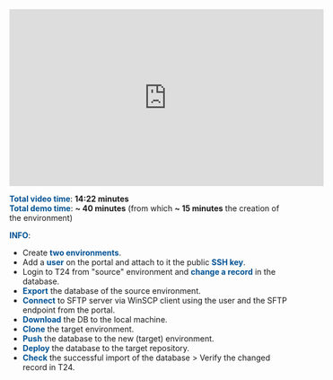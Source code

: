 <html>
 <body>
<iframe width="560" height="315" src="https://www.youtube.com/embed/dMhPUxJIRF4" frameborder="0" allow="accelerometer; autoplay; encrypted-media; gyroscope; picture-in-picture" allowfullscreen></iframe>
 </body>
</html>

<br>

<span style="color:#005294">**Total video time**</span>: **14:22 minutes**
<br>
<span style="color:#005294">**Total demo time**</span>: **~ 40 minutes** (from which **~ 15 minutes** the creation of the environment)

<span style="color:#005294">**INFO**</span>:
<br>
 - Create <span style="color:#005294">**two environments**</span>.
 - Add a <span style="color:#005294">**user**</span> on the portal and attach to it the public <span style="color:#005294">**SSH key**</span>.
 - Login to T24 from "source" environment and <span style="color:#005294">**change a record**</span> in the database.
 - <span style="color:#005294">**Export**</span> the database of the source environment.
 - <span style="color:#005294">**Connect**</span> to SFTP server via WinSCP client using the user and the SFTP endpoint from the portal.
 - <span style="color:#005294">**Download**</span> the DB to the local machine.
 - <span style="color:#005294">**Clone**</span> the target environment.
 - <span style="color:#005294">**Push**</span> the database to the new (target) environment.
 - <span style="color:#005294">**Deploy**</span> the database to the target repository.
 - <span style="color:#005294">**Check**</span> the successful import of the database > Verify the changed record in T24.